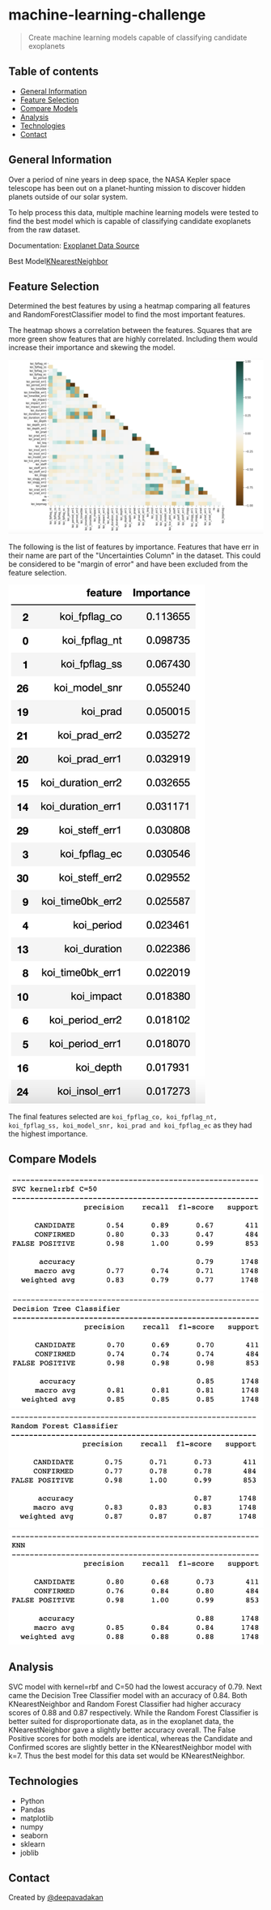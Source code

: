 # machine-learning-challenge

>  Create machine learning models capable of classifying candidate exoplanets

## Table of contents
* [General Information](#General-Information)
* [Feature Selection](#Feature-Selection)
* [Compare Models](#Compare-Models)
* [Analysis](#Analysis)
* [Technologies](#technologies)
* [Contact](#Contact)

## General Information
Over a period of nine years in deep space, the NASA Kepler space telescope has been out on a planet-hunting mission to discover hidden planets outside of our solar system.

To help process this data, multiple machine learning models were tested to find the best model which is capable of classifying candidate exoplanets from the raw dataset.

Documentation: [Exoplanet Data Source](https://www.kaggle.com/nasa/kepler-exoplanet-search-results)

Best Model[KNearestNeighbor](exoplanet_model.sav)


## Feature Selection
Determined the best features by using a heatmap comparing all features and RandomForestClassifier model to find the most important features.

The heatmap shows a correlation between the features. Squares that are more green show features that are highly correlated. Including them would increase their importance and skewing the model.

![HeatMap](Resources/heatmap.png)

The following is the list of features by importance. Features that have err in their name are part of the "Uncertainties Column" in the dataset. This could be considered to be "margin of error" and have been excluded from the feature selection.

![feature_importance](Resources/feature_importance.png)

The final features selected are ```koi_fpflag_co, koi_fpflag_nt, koi_fpflag_ss, koi_model_snr, koi_prad and koi_fpflag_ec``` as they had the highest importance.


## Compare Models
![svc](Resources/svc.png)
![clf](Resources/clf.png)
![rf](Resources/rf.png)
![knn](Resources/knn.png)


## Analysis

SVC model with kernel=rbf and C=50 had the lowest accuracy of 0.79. Next came the Decision Tree Classifier model with an accuracy of 0.84. Both KNearestNeighbor and Random Forest Classifier had higher accuracy scores of 0.88 and 0.87 respectively. While the Random Forest Classifier is better suited for disproportionate data, as in the exoplanet data, the KNearestNeighbor gave a slightly better accuracy overall. The False Positive scores for both models are identical, whereas the Candidate and Confirmed scores are slightly better in the KNearestNeighbor model with k=7. Thus the best model for this data set would be KNearestNeighbor.

## Technologies
* Python
* Pandas
* matplotlib
* numpy
* seaborn
* sklearn
* joblib

## Contact
Created by [@deepavadakan](https://github.com/)